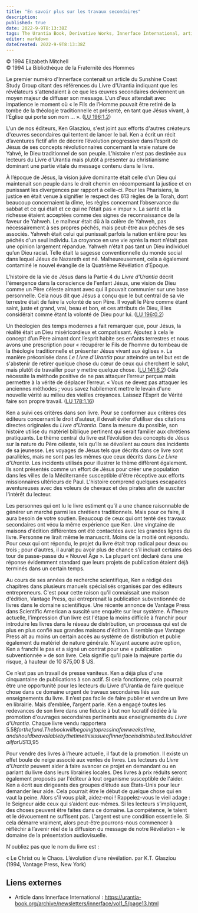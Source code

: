 ```yaml
---
title: "En savoir plus sur les travaux secondaires"
description: 
published: true
date: 2022-9-9T8:13:38Z
tags: The Urantia Book, Derivative Works, Innerface International, article
editor: markdown
dateCreated: 2022-9-9T8:13:38Z
---
```


<p class="v-card v-sheet theme--light gray lighten-3 px-2">© 1994 Elizabeth Mitchell<br>© 1994 La Bibliothèque de la Fraternité des Hommes</p>


Le premier numéro d'Innerface contenait un article du Sunshine Coast Study Group citant des références du Livre d'Urantia indiquant que les révélateurs s'attendaient à ce que les œuvres secondaires deviennent un moyen majeur de diffuser son message. L'un d'eux attendait avec impatience le moment où « le Fils de l’Homme pouvait être retiré de la tombe de la théologie traditionnelle et présenté, en tant que Jésus vivant, à l’Église qui porte son nom ... ». (<a id="a13_460"></a>[LU 196:1.2](/fr/The_Urantia_Book/196#p1_2))

L'un de nos éditeurs, Ken Glasziou, s'est joint aux efforts d'autres créateurs d'œuvres secondaires qui tentent de lancer le bal. Ken a écrit un récit d’aventures fictif afin de décrire l’évolution progressive dans l’esprit de Jésus de ses concepts révolutionnaires concernant la vraie nature de Yahvé, le Dieu traditionnel de son peuple. L'histoire n'est pas destinée aux lecteurs du Livre d'Urantia mais plutôt à présenter au christianisme dominant une partie vitale du message contenu dans le livre.

À l’époque de Jésus, la vision juive dominante était celle d’un Dieu qui maintenait son peuple dans le droit chemin en récompensant la justice et en punissant les divergences par rapport à celle-ci. Pour les Pharisiens, la justice en était venue à signifier le respect des 613 règles de la Torah, dont beaucoup concernaient la dîme, les règles concernant l’observance du sabbat et ce qui était et ce qui ne l’était pas « impur ». La santé et la richesse étaient acceptées comme des signes de reconnaissance de la faveur de Yahweh. Le malheur était dû à la colère de Yahweh, pas nécessairement à ses propres péchés, mais peut-être aux péchés de ses associés. Yahweh était celui qui punissait parfois la nation entière pour les péchés d'un seul individu. La croyance en une vie après la mort n’était pas une opinion largement répandue. Yahweh n’était pas tant un Dieu individuel qu’un Dieu racial. Telle était la sagesse conventionnelle du monde social dans lequel Jésus de Nazareth est né. Malheureusement, cela a également contaminé le nouvel évangile de la Quatrième Révélation d’Époque.

L'histoire de la vie de Jésus dans la Partie 4 du _Livre d'Urantia_ décrit l'émergence dans la conscience de l'enfant Jésus, une vision de Dieu comme un Père céleste aimant avec qui il pouvait communier sur une base personnelle. Cela nous dit que Jésus a conçu que le but central de sa vie terrestre était de faire la volonté de son Père. Il voyait le Père comme étant saint, juste et grand, vrai, beau et bon, et ces attributs de Dieu, il les considérait comme étant la volonté de Dieu pour lui. (<a id="a19_498"></a>[LU 196:0.2](/fr/The_Urantia_Book/196#p0_2))

Un théologien des temps modernes a fait remarquer que, pour Jésus, la réalité était un Dieu miséricordieux et compatissant. Ajoutez à cela le concept d’un Père aimant dont l’esprit habite ses enfants terrestres et nous avons une prescription pour « récupérer le Fils de l’homme du tombeau de la théologie traditionnelle et présenter Jésus vivant aux églises ». La manière préconisée dans _Le Livre d'Urantia_ pour atteindre un tel but est de s'abstenir de retirer quelque chose du cœur de ceux qui cherchent le salut, mais plutôt de travailler pour y mettre quelque chose. (<a id="a21_574"></a>[LU 141:6.2](/fr/The_Urantia_Book/141#p6_2)) Cela nécessite la méthode positive de ne pas attaquer l’erreur perçue mais permettre à la vérité de déplacer l’erreur. « Vous ne devez pas attaquer les anciennes méthodes ; vous savez habilement mettre le levain d'une nouvelle vérité au milieu des vieilles croyances. Laissez l’Esprit de Vérité faire son propre travail. (<a id="a21_941"></a>[LU 178:1.16](/fr/The_Urantia_Book/178#p1_16))

Ken a suivi ces critères dans son livre. Pour se conformer aux critères des éditeurs concernant le droit d’auteur, il devait éviter d’utiliser des citations directes originales du _Livre d’Urantia_. Dans la mesure du possible, son histoire utilise du matériel biblique pertinent qui serait familier aux chrétiens pratiquants. Le thème central du livre est l’évolution des concepts de Jésus sur la nature du Père céleste, tels qu’ils se dévoilent au cours des incidents de sa jeunesse. Les voyages de Jésus tels que décrits dans ce livre sont parallèles, mais ne sont pas les mêmes que ceux décrits dans _Le Livre d'Urantia_. Les incidents utilisés pour illustrer le thème diffèrent également. Ils sont présentés comme un effort de Jésus pour créer une population dans les villes de la Méditerranée susceptible d'être réceptive aux efforts missionnaires ultérieurs de Paul. L'histoire comprend quelques escapades aventureuses avec des voleurs de chevaux et des pirates afin de susciter l'intérêt du lecteur.

Les personnes qui ont lu le livre estiment qu’il a une chance raisonnable de générer un marché parmi les chrétiens traditionnels. Mais pour ce faire, il aura besoin de votre soutien. Beaucoup de ceux qui ont tenté des travaux secondaires ont vécu la même expérience que Ken. Une vingtaine de maisons d'édition différentes ont été contactées avec les grandes lignes du livre. Personne ne lirait même le manuscrit. Moins de la moitié ont répondu. Pour ceux qui ont répondu, le projet du livre était trop radical pour deux ou trois ; pour d’autres, il aurait pu avoir plus de chance s’il incluait certains des tour de passe-passe du « Nouvel Âge ». La plupart ont déclaré dans une réponse évidemment standard que leurs projets de publication étaient déjà terminés dans un certain temps.

Au cours de ses années de recherche scientifique, Ken a rédigé des chapitres dans plusieurs manuels spécialisés organisés par des éditeurs entrepreneurs. C'est pour cette raison qu'il connaissait une maison d'édition, Vantage Press, qui entreprenait la publication subventionnée de livres dans le domaine scientifique. Une récente annonce de Vantage Press dans Scientific American a suscité une enquête sur leur système. À l'heure actuelle, l'impression d'un livre est l'étape la moins difficile à franchir pour introduire les livres dans le réseau de distribution, un processus qui est de plus en plus confié aux grandes maisons d'édition. Il semble que Vantage Press ait au moins un certain accès au système de distribution et publie également du matériel de nature générale. N'ayant aucune autre option, Ken a franchi le pas et a signé un contrat pour une « publication subventionnée » de son livre. Cela signifie qu'il paie la majeure partie du risque, à hauteur de 10 875,00 $ US.

Ce n’est pas un travail de presse vaniteux. Ken a déjà plus d'une cinquantaine de publications à son actif. Si cela fonctionne, cela pourrait être une opportunité pour les lecteurs du Livre d'Urantia de faire quelque chose dans ce domaine urgent de travaux secondaires liés aux enseignements du livre. Il n’est pas facile de faire publier et vendre un livre en librairie. Mais d’emblée, l’argent parle. Ken a engagé toutes les redevances de son livre dans une fiducie à but non lucratif dédiée à la promotion d'ouvrages secondaires pertinents aux enseignements du _Livre d'Urantia_. Chaque livre vendu rapportera $5.58 for the fund. The book will be going to press in a few weeks time, and should be available by the time this issue of Innerface is distributed. It should retail for US$13,95

Pour vendre des livres à l’heure actuelle, il faut de la promotion. Il existe un effet boule de neige associé aux ventes de livres. Les lecteurs du _Livre d'Urantia_ peuvent aider à faire avancer ce projet en demandant ou en parlant du livre dans leurs librairies locales. Des livres à prix réduits seront également proposés par l'éditeur à tout organisme susceptible de l'aider. Ken a écrit aux dirigeants des groupes d’étude aux États-Unis pour leur demander leur aide. Cela pourrait être le début de quelque chose qui en vaut la peine. Alors s'il vous plaît, aidez-moi ! Rappelez-vous le vieil adage : le Seigneur aide ceux qui s’aident eux-mêmes. Si les lecteurs s’impliquent, des choses peuvent être faites dans ce domaine. La compétence, le talent et le dévouement ne suffisent pas. L'argent est une condition essentielle. Si cela démarre vraiment, alors peut-être pourrons-nous commencer à réfléchir à l’avenir réel de la diffusion du message de notre Révélation – le domaine de la présentation audiovisuelle.

N'oubliez pas que le nom du livre est :

« Le Christ ou le Chaos. L’évolution d’une révélation. par K.T. Glasziou (1994, Vantage Press, New York)

## Liens externes

- Article dans Innerface International : https://urantia-book.org/archive/newsletters/innerface/vol1_5/page13.html




